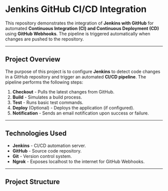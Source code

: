 # Jenkins GitHub CI/CD Integration

This repository demonstrates the integration of **Jenkins with GitHub** for automated **Continuous Integration (CI) and Continuous Deployment (CD)** using **GitHub Webhooks**. The pipeline is triggered automatically when changes are pushed to the repository.

---

## **Project Overview**
The purpose of this project is to configure **Jenkins** to detect code changes in a GitHub repository and trigger an automated **CI/CD pipeline**. The pipeline performs the following steps:

1. **Checkout** - Pulls the latest changes from GitHub.
2. **Build** - Simulates a build process.
3. **Test** - Runs basic test commands.
4. **Deploy** (Optional) - Deploys the application (if configured).
5. **Notification** - Sends an email notification upon success or failure.

---

## **Technologies Used**
- **Jenkins** - CI/CD automation server.
- **GitHub** - Source code repository.
- **Git** - Version control system.
- **Ngrok** - Exposes localhost to the internet for GitHub Webhooks.

---

## **Project Structure**

